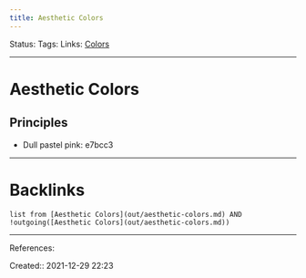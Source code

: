 ```yaml
---
title: Aesthetic Colors
---
```

Status: 
Tags: 
Links: [Colors](None)
___
# Aesthetic Colors
## Principles
- Dull pastel pink: e7bcc3
___
# Backlinks
```dataview
list from [Aesthetic Colors](out/aesthetic-colors.md) AND !outgoing([Aesthetic Colors](out/aesthetic-colors.md))
```
___
References:

Created:: 2021-12-29 22:23
